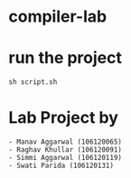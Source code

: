 # compiler-lab

# run the project
``` sh script.sh ```

# Lab Project by
    - Manav Aggarwal (106120065)
    - Raghav Khullar (106120091)
    - Simmi Aggarwal (106120119)
    - Swati Parida (106120131)
